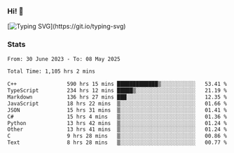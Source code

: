 ### Hi!  👋

[![Typing SVG](https://readme-typing-svg.herokuapp.com?font=Fira+Code&pause=1000&width=435&lines=Hello!+I'm+Texiwustion.)](https://git.io/typing-svg)

### Stats

<!--START_SECTION:waka-->

```txt
From: 30 June 2023 - To: 08 May 2025

Total Time: 1,105 hrs 2 mins

C++                590 hrs 15 mins █████████████▒░░░░░░░░░░░   53.41 %
TypeScript         234 hrs 12 mins █████▒░░░░░░░░░░░░░░░░░░░   21.19 %
Markdown           136 hrs 27 mins ███░░░░░░░░░░░░░░░░░░░░░░   12.35 %
JavaScript         18 hrs 22 mins  ▒░░░░░░░░░░░░░░░░░░░░░░░░   01.66 %
JSON               15 hrs 31 mins  ▒░░░░░░░░░░░░░░░░░░░░░░░░   01.41 %
C#                 15 hrs 4 mins   ▒░░░░░░░░░░░░░░░░░░░░░░░░   01.36 %
Python             13 hrs 42 mins  ▒░░░░░░░░░░░░░░░░░░░░░░░░   01.24 %
Other              13 hrs 41 mins  ▒░░░░░░░░░░░░░░░░░░░░░░░░   01.24 %
C                  9 hrs 28 mins   ▒░░░░░░░░░░░░░░░░░░░░░░░░   00.86 %
Text               8 hrs 28 mins   ▒░░░░░░░░░░░░░░░░░░░░░░░░   00.77 %
```

<!--END_SECTION:waka-->
